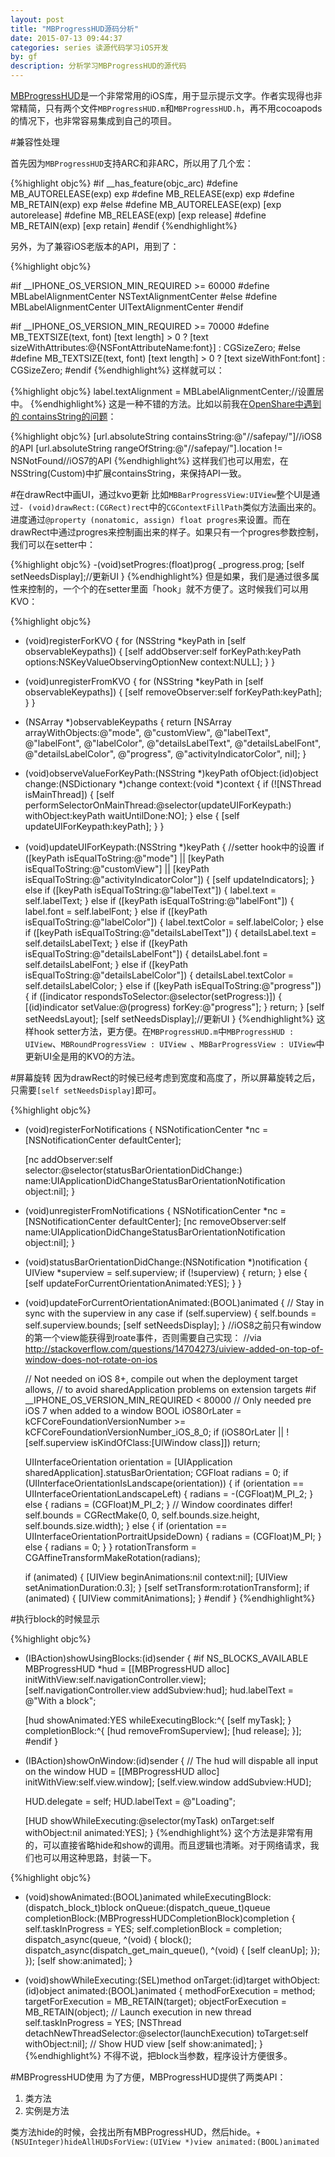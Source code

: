```yaml
---
layout: post
title: "MBProgressHUD源码分析"
date: 2015-07-13 09:44:37
categories: series 读源代码学习iOS开发
by: gf
description: 分析学习MBProgressHUD的源代码
---
```


[MBProgressHUD](https://github.com/jdg/MBProgressHUD)是一个非常常用的iOS库，用于显示提示文字。作者实现得也非常精简，只有两个文件`MBProgressHUD.m`和`MBProgressHUD.h`，再不用cocoapods的情况下，也非常容易集成到自己的项目。

#兼容性处理

首先因为`MBProgressHUD`支持ARC和非ARC，所以用了几个宏：

{%highlight objc%}
#if __has_feature(objc_arc)
	#define MB_AUTORELEASE(exp) exp
	#define MB_RELEASE(exp) exp
	#define MB_RETAIN(exp) exp
#else
	#define MB_AUTORELEASE(exp) [exp autorelease]
	#define MB_RELEASE(exp) [exp release]
	#define MB_RETAIN(exp) [exp retain]
#endif
{%endhighlight%}

另外，为了兼容iOS老版本的API，用到了：

{%highlight objc%}

#if __IPHONE_OS_VERSION_MIN_REQUIRED >= 60000
    #define MBLabelAlignmentCenter NSTextAlignmentCenter
#else
    #define MBLabelAlignmentCenter UITextAlignmentCenter
#endif

#if __IPHONE_OS_VERSION_MIN_REQUIRED >= 70000
	#define MB_TEXTSIZE(text, font) [text length] > 0 ? [text \
		sizeWithAttributes:@{NSFontAttributeName:font}] : CGSizeZero;
#else
	#define MB_TEXTSIZE(text, font) [text length] > 0 ? [text sizeWithFont:font] : CGSizeZero;
#endif
{%endhighlight%}
这样就可以：

{%highlight objc%}
	label.textAlignment = MBLabelAlignmentCenter;//设置居中。
{%endhighlight%}
这是一种不错的方法。比如以前我在[OpenShare中遇到的 containsString的问题](https://github.com/100apps/openshare/pull/6)：

{%highlight objc%}
[url.absoluteString containsString:@"//safepay/"]//iOS8的API
[url.absoluteString rangeOfString:@"//safepay/"].location != NSNotFound//iOS7的API
{%endhighlight%}
这样我们也可以用宏，在NSString(Custom)中扩展containsString，来保持API一致。

#在drawRect中画UI，通过kvo更新
比如`MBBarProgressView:UIView`整个UI是通过`- (void)drawRect:(CGRect)rect`中的`CGContextFillPath`类似方法画出来的。进度通过`@property (nonatomic, assign) float progres`来设置。而在drawRect中通过progres来控制画出来的样子。如果只有一个progres参数控制，我们可以在setter中：

{%highlight objc%}
-(void)setProgres:(float)prog{
	_progress.prog;
	[self setNeedsDisplay];//更新UI
}
{%endhighlight%}
但是如果，我们是通过很多属性来控制的，一个个的在setter里面「hook」就不方便了。这时候我们可以用KVO：

{%highlight objc%}

- (void)registerForKVO {
	for (NSString *keyPath in [self observableKeypaths]) {
		[self addObserver:self forKeyPath:keyPath options:NSKeyValueObservingOptionNew context:NULL];
	}
}

- (void)unregisterFromKVO {
	for (NSString *keyPath in [self observableKeypaths]) {
		[self removeObserver:self forKeyPath:keyPath];
	}
}

- (NSArray *)observableKeypaths {
	return [NSArray arrayWithObjects:@"mode", @"customView", @"labelText", @"labelFont", @"labelColor",
			@"detailsLabelText", @"detailsLabelFont", @"detailsLabelColor", @"progress", @"activityIndicatorColor", nil];
}

- (void)observeValueForKeyPath:(NSString *)keyPath ofObject:(id)object change:(NSDictionary *)change context:(void *)context {
	if (![NSThread isMainThread]) {
		[self performSelectorOnMainThread:@selector(updateUIForKeypath:) withObject:keyPath waitUntilDone:NO];
	} else {
		[self updateUIForKeypath:keyPath];
	}
}

- (void)updateUIForKeypath:(NSString *)keyPath {
//setter hook中的设置
	if ([keyPath isEqualToString:@"mode"] || [keyPath isEqualToString:@"customView"] ||
		[keyPath isEqualToString:@"activityIndicatorColor"]) {
		[self updateIndicators];
	} else if ([keyPath isEqualToString:@"labelText"]) {
		label.text = self.labelText;
	} else if ([keyPath isEqualToString:@"labelFont"]) {
		label.font = self.labelFont;
	} else if ([keyPath isEqualToString:@"labelColor"]) {
		label.textColor = self.labelColor;
	} else if ([keyPath isEqualToString:@"detailsLabelText"]) {
		detailsLabel.text = self.detailsLabelText;
	} else if ([keyPath isEqualToString:@"detailsLabelFont"]) {
		detailsLabel.font = self.detailsLabelFont;
	} else if ([keyPath isEqualToString:@"detailsLabelColor"]) {
		detailsLabel.textColor = self.detailsLabelColor;
	} else if ([keyPath isEqualToString:@"progress"]) {
		if ([indicator respondsToSelector:@selector(setProgress:)]) {
			[(id)indicator setValue:@(progress) forKey:@"progress"];
		}
		return;
	}
	[self setNeedsLayout];
	[self setNeedsDisplay];//更新UI
}
{%endhighlight%}
这样hook setter方法，更方便。在`MBProgressHUD.m`中`MBProgressHUD : UIView`、`MBRoundProgressView : UIView `、`MBBarProgressView : UIView`中更新UI全是用的KVO的方法。

#屏幕旋转
因为drawRect的时候已经考虑到宽度和高度了，所以屏幕旋转之后，只需要`[self setNeedsDisplay]`即可。

{%highlight objc%}

- (void)registerForNotifications {
	NSNotificationCenter *nc = [NSNotificationCenter defaultCenter];

	[nc addObserver:self selector:@selector(statusBarOrientationDidChange:)
			   name:UIApplicationDidChangeStatusBarOrientationNotification object:nil];
}

- (void)unregisterFromNotifications {
	NSNotificationCenter *nc = [NSNotificationCenter defaultCenter];
	[nc removeObserver:self name:UIApplicationDidChangeStatusBarOrientationNotification object:nil];
}

- (void)statusBarOrientationDidChange:(NSNotification *)notification {
	UIView *superview = self.superview;
	if (!superview) {
		return;
	} else {
		[self updateForCurrentOrientationAnimated:YES];
	}
}

- (void)updateForCurrentOrientationAnimated:(BOOL)animated {
    // Stay in sync with the superview in any case
    if (self.superview) {
        self.bounds = self.superview.bounds;
        [self setNeedsDisplay];
    }
//iOS8之前只有window的第一个view能获得到roate事件，否则需要自己实现：
//via http://stackoverflow.com/questions/14704273/uiview-added-on-top-of-window-does-not-rotate-on-ios

    // Not needed on iOS 8+, compile out when the deployment target allows,
    // to avoid sharedApplication problems on extension targets
#if __IPHONE_OS_VERSION_MIN_REQUIRED < 80000
    // Only needed pre iOS 7 when added to a window
    BOOL iOS8OrLater = kCFCoreFoundationVersionNumber >= kCFCoreFoundationVersionNumber_iOS_8_0;
    if (iOS8OrLater || ![self.superview isKindOfClass:[UIWindow class]]) return;

	UIInterfaceOrientation orientation = [UIApplication sharedApplication].statusBarOrientation;
	CGFloat radians = 0;
	if (UIInterfaceOrientationIsLandscape(orientation)) {
		if (orientation == UIInterfaceOrientationLandscapeLeft) { radians = -(CGFloat)M_PI_2; } 
		else { radians = (CGFloat)M_PI_2; }
		// Window coordinates differ!
		self.bounds = CGRectMake(0, 0, self.bounds.size.height, self.bounds.size.width);
	} else {
		if (orientation == UIInterfaceOrientationPortraitUpsideDown) { radians = (CGFloat)M_PI; } 
		else { radians = 0; }
	}
	rotationTransform = CGAffineTransformMakeRotation(radians);
	
	if (animated) {
		[UIView beginAnimations:nil context:nil];
		[UIView setAnimationDuration:0.3];
	}
	[self setTransform:rotationTransform];
	if (animated) {
		[UIView commitAnimations];
	}
#endif
}
{%endhighlight%}

#执行block的时候显示

{%highlight objc%}
- (IBAction)showUsingBlocks:(id)sender {
#if NS_BLOCKS_AVAILABLE
	MBProgressHUD *hud = [[MBProgressHUD alloc] initWithView:self.navigationController.view];
	[self.navigationController.view addSubview:hud];
	hud.labelText = @"With a block";
	
	[hud showAnimated:YES whileExecutingBlock:^{
		[self myTask];
	} completionBlock:^{
		[hud removeFromSuperview];
		[hud release];
	}];
#endif
}
- (IBAction)showOnWindow:(id)sender {
	// The hud will dispable all input on the window
	HUD = [[MBProgressHUD alloc] initWithView:self.view.window];
	[self.view.window addSubview:HUD];
	
	HUD.delegate = self;
	HUD.labelText = @"Loading";
	
	[HUD showWhileExecuting:@selector(myTask) onTarget:self withObject:nil animated:YES];
}
{%endhighlight%}
这个方法是非常有用的，可以直接省略hide和show的调用。而且逻辑也清晰。对于网络请求，我们也可以用这种思路，封装一下。

{%highlight objc%}
- (void)showAnimated:(BOOL)animated whileExecutingBlock:(dispatch_block_t)block onQueue:(dispatch_queue_t)queue
	 completionBlock:(MBProgressHUDCompletionBlock)completion {
	self.taskInProgress = YES;
	self.completionBlock = completion;
	dispatch_async(queue, ^(void) {
		block();
		dispatch_async(dispatch_get_main_queue(), ^(void) {
			[self cleanUp];
		});
	});
	[self show:animated];
}

- (void)showWhileExecuting:(SEL)method onTarget:(id)target withObject:(id)object animated:(BOOL)animated {
	methodForExecution = method;
	targetForExecution = MB_RETAIN(target);
	objectForExecution = MB_RETAIN(object);	
	// Launch execution in new thread
	self.taskInProgress = YES;
	[NSThread detachNewThreadSelector:@selector(launchExecution) toTarget:self withObject:nil];
	// Show HUD view
	[self show:animated];
}
{%endhighlight%}
不得不说，把block当参数，程序设计方便很多。

#MBProgressHUD使用
为了方便，MBProgressHUD提供了两类API：
1. 类方法
2. 实例是方法

类方法hide的时候，会找出所有MBProgressHUD，然后hide。`+ (NSUInteger)hideAllHUDsForView:(UIView *)view animated:(BOOL)animated `

